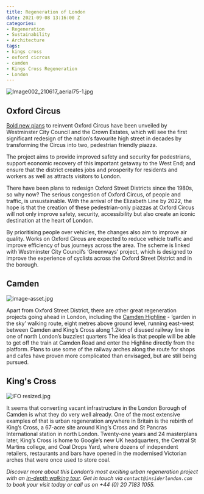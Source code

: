 ```yaml
---
title: Regeneration of London
date: 2021-09-08 13:16:00 Z
categories:
- Regeneration
- Sustainability
- Architecture
tags:
- kings cross
- oxford cicrcus
- camden
- Kings Cross Regeneration
- London
---
```


![Image002_210617_aerial75-1.jpg](/uploads/Image002_210617_aerial75-1.jpg)

## Oxford Circus

[Bold new plans](https://osd.london/project/oxford-circus/) to reinvent Oxford Circus have been unveiled by Westminster City Council and the Crown Estates, which will see the first significant redesign of the nation’s favourite high street in decades by transforming the Circus into two, pedestrian friendly piazza.

The project aims to provide improved safety and security for pedestrians, support economic recovery of this important getaway to the West End; and ensure that the district creates jobs and prosperity for residents and workers as well as attracts visitors to London.

There have been plans to redesign Oxford Street Districts since the 1980s, so why now? The serious congestion of Oxford Circus, of people and traffic, is unsustainable. With the arrival of the Elizabeth Line by 2022, the hope is that the creation of these pedestrian-only piazzas at Oxford Circus will not only improve safety, security, accessibility but also create an iconic destination at the heart of London.

By prioritising people over vehicles, the changes also aim to improve air quality. Works on Oxford Circus are expected to reduce vehicle traffic and improve efficiency of bus journeys across the area. The scheme is linked with Westminster City Council’s ‘Greenways’ project, which is designed to improve the experience of cyclists across the Oxford Street District and in the borough.

## Camden

![image-asset.jpg](/uploads/image-asset.jpg)

Apart from Oxford Street District, there are other great regeneration projects going ahead in London, including the [Camden Highline](https://www.camdenhighline.com/) - ‘garden in the sky’ walking route, eight metres above ground level, running east-west between Camden and King’s Cross along 1.2km of disused railway line in one of north London’s buzziest quarters The idea is that people will be able to get off the train at Camden Road and enter the Highline directly from the platform.
Plans to use some of the railway arches along the route for shops and cafes have proven more complicated than envisaged, but are still being pursued.

## King's Cross

![IFO resized.jpg](/uploads/IFO%20resized.jpg)

It seems that converting vacant infrastructure in the London Borough of Camden is what they do very well already.
One of the most extensive examples of that is urban regeneration anywhere in Britain is the rebirth of King’s Cross, a 67-acre site around King’s Cross and St Pancras International station in north London. Twenty-one years and 24 masterplans later, King’s Cross is home to Google’s new UK headquarters, the Central St Martins college, and Coal Drops Yard, where dozens of independent retailers, restaurants and bars have opened in the modernised Victorian arches that were once used to store coal.


*Discover more about this London’s most exciting urban regeneration project with an [in-depth walking tour](https://www.insiderlondon.com/london/educational-tours/kings-cross-regeneration/). Get in touch via `contact@insiderlondon.com` to book your visit today or call us on  +44 (0) 20 7183 1055.*